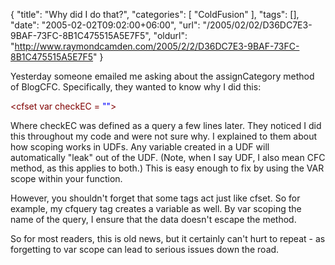 {
	"title": "Why did I do that?",
	"categories": [
		"ColdFusion"
	],
	"tags": [],
	"date": "2005-02-02T09:02:00+06:00",
	"url": "/2005/02/02/D36DC7E3-9BAF-73FC-8B1C475515A5E7F5",
	"oldurl": "http://www.raymondcamden.com/2005/2/2/D36DC7E3-9BAF-73FC-8B1C475515A5E7F5"
}

Yesterday someone emailed me asking about the assignCategory method of BlogCFC. Specifically, they wanted to know why I did this:

<div class="code"><FONT COLOR=MAROON>&lt;cfset var checkEC = <FONT COLOR=BLUE>""</FONT>&gt;</FONT></div>

Where checkEC was defined as a query a few lines later. They noticed I did this throughout my code and were not sure why. I explained to them about how scoping works in UDFs. Any variable created in a UDF will automatically "leak" out of the UDF. (Note, when I say UDF, I also mean CFC method, as this applies to both.) This is easy enough to fix by using the VAR scope within your function. 

However, you shouldn't forget that some tags act just like cfset. So for example, my cfquery tag creates a variable as well. By var scoping the name of the query, I ensure that the data doesn't escape the method.

So for most readers, this is old news, but it certainly can't hurt to repeat - as forgetting to var scope can lead to serious issues down the road.